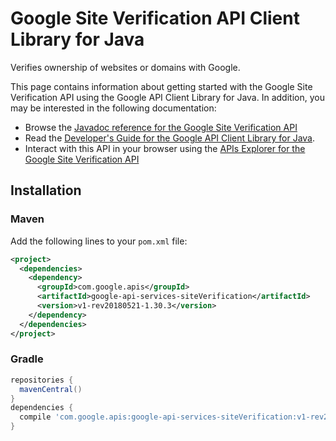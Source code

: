 # Google Site Verification API Client Library for Java

Verifies ownership of websites or domains with Google.

This page contains information about getting started with the Google Site Verification API
using the Google API Client Library for Java. In addition, you may be interested
in the following documentation:

* Browse the [Javadoc reference for the Google Site Verification API][javadoc]
* Read the [Developer's Guide for the Google API Client Library for Java][google-api-client].
* Interact with this API in your browser using the [APIs Explorer for the Google Site Verification API][api-explorer]

## Installation

### Maven

Add the following lines to your `pom.xml` file:

```xml
<project>
  <dependencies>
    <dependency>
      <groupId>com.google.apis</groupId>
      <artifactId>google-api-services-siteVerification</artifactId>
      <version>v1-rev20180521-1.30.3</version>
    </dependency>
  </dependencies>
</project>
```

### Gradle

```gradle
repositories {
  mavenCentral()
}
dependencies {
  compile 'com.google.apis:google-api-services-siteVerification:v1-rev20180521-1.30.3'
}
```

[javadoc]: https://googleapis.dev/java/google-api-services-siteVerification/latest/index.html
[google-api-client]: https://github.com/googleapis/google-api-java-client/
[api-explorer]: https://developers.google.com/apis-explorer/#p/abusiveexperiencereport/v1/
